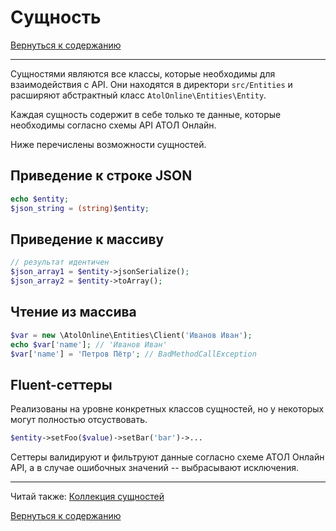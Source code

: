# Сущность

[Вернуться к содержанию](readme.md#toc)

---

Сущностями являются все классы, которые необходимы для взаимодействия с API.
Они находятся в директори `src/Entities` и расширяют абстрактный класс `AtolOnline\Entities\Entity`.

Каждая сущность содержит в себе только те данные, которые необходимы согласно схемы API АТОЛ Онлайн.

Ниже перечислены возможности сущностей.

## Приведение к строке JSON

```php
echo $entity;
$json_string = (string)$entity;
```

## Приведение к массиву

```php
// результат идентичен
$json_array1 = $entity->jsonSerialize();
$json_array2 = $entity->toArray();
```

## Чтение из массива

```php
$var = new \AtolOnline\Entities\Client('Иванов Иван');
echo $var['name']; // 'Иванов Иван'
$var['name'] = 'Петров Пётр'; // BadMethodCallException
```

## Fluent-сеттеры

Реализованы на уровне конкретных классов сущностей, но у некоторых могут полностью отсуствовать.

```php
$entity->setFoo($value)->setBar('bar')->...
```

Сеттеры валидируют и фильтруют данные согласно схеме АТОЛ Онлайн API, а в случае ошибочных значений -- выбрасывают
исключения.

---

Читай также: [Коллекция сущностей](collection.md)

[Вернуться к содержанию](readme.md#toc)
